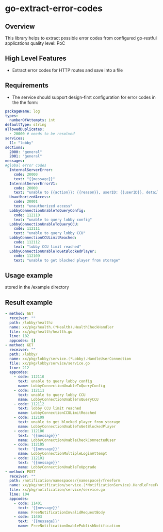 # go-extract-error-codes

## Overview
This library helps to extract possible error codes from configured go-restful applications
quality level: PoC

## High Level Features
* Extract error codes for HTTP routes and save into a file

## Requirements
* The service should support design-first configuration for error codes in the the form:
```yaml
packageName: log
types:
  numberOfAttempts: int
defaultType: string
allowedDuplicates:
  - 20000 # needs to be resolved
services:
  11: "lobby"
sections:
  2000: "general"
  2001: "general"
messages:
#global error codes
  InternalServerError:
    code: 20000
    text: "{{message}}"
  InternalServerErrorV1:
    code: 20000
    text: "unable to {{action}}: {{reason}}, userID: {{userID}}, details: {{details}}"
  UnauthorizedAccess:
    code: 20001
    text: "unauthorized access"
  LobbyConnectionUnableToQueryConfig:
    code: 112110
    text: "unable to query lobby config"
  LobbyConnectionUnableToQueryCCU:
    code: 112111
    text: "unable to query lobby CCU"
  LobbyConnectionCCULimitReached:
    code: 112112
    text: "lobby CCU limit reached"
  LobbyConnectionUnableToGetBlockedPlayer:
    code: 112109
    text: "unable to get blocked player from storage"
```

## Usage example
stored in the /example directory

## Result example
```yaml
- method: GET
  receiver: ""
  path: /lobby/healthz
  name: xx/pkg/health.(*Health).HealthCheckHandler
  file: xx/pkg/health/health.go
  line: 182
  appcodes: []
- method: GET
  receiver: ""
  path: /lobby/
  name: xx/pkg/lobby/service.(*Lobby).HandleUserConnection
  file: xx/pkg/lobby/service/service.go
  line: 212
  appcodes:
    - code: 112110
      text: unable to query lobby config
      name: LobbyConnectionUnableToQueryConfig
    - code: 112111
      text: unable to query lobby CCU
      name: LobbyConnectionUnableToQueryCCU
    - code: 112112
      text: lobby CCU limit reached
      name: LobbyConnectionCCULimitReached
    - code: 112109
      text: unable to get blocked player from storage
      name: LobbyConnectionUnableToGetBlockedPlayer
    - code: 112106
      text: '{{message}}'
      name: LobbyConnectionUnableCheckConnectedUser
    - code: 112105
      text: '{{message}}'
      name: LobbyConnectionMultipleLoginAttempt
    - code: 112101
      text: '{{message}}'
      name: LobbyConnectionUnableToUpgrade
- method: POST
  receiver: ""
  path: /notification/namespaces/{namespace}/freeform
  name: xx/pkg/notification/service.(*NotificationService).HandleFreeFormNamespaceNotification
  file: xx/pkg/notification/service/service.go
  line: 104
  appcodes:
    - code: 11401
      text: '{{message}}'
      name: FreeNotificationInvalidRequestBody
    - code: 11403
      text: '{{message}}'
      name: FreeNotificationUnablePublishNotification
```
